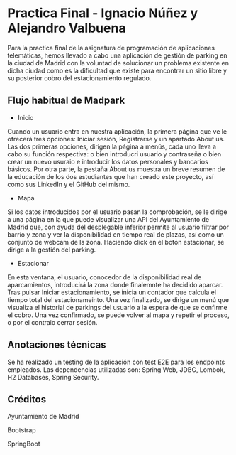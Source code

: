 # Practica Final - Ignacio Núñez y Alejandro Valbuena

Para la practica final de la asignatura de programación de aplicaciones telemáticas, hemos llevado a cabo una aplicación de gestión de parking en la ciudad de Madrid con la voluntad de solucionar un problema existente en dicha ciudad como es la dificultad que existe para encontrar un sitio libre y su posterior cobro del estacionamiento regulado.

## Flujo habitual de Madpark
- Inicio


Cuando un usuario entra en nuestra aplicación, la primera página que ve le ofrecerá tres opciones: Iniciar sesión, Registrarse y un apartado About us. 
Las dos primeras opciones, dirigen la página a menús, cada uno lleva a cabo su función respectiva: o bien introducri usuario y contraseña o bien crear un nuevo usuraio e introducir los datos personales y bancarios básicos. Por otra parte, la pestaña About us muestra un breve resumen de la educación de los dos estudiantes que han creado este proyecto, así como sus LinkedIn y el GitHub del mismo.

- Mapa

Si los datos introducidos por el usuario pasan la comprobación, se le dirige a una página en la que puede visualizar una API del Ayuntamiento de Madrid que, con ayuda del desplegable inferior permite al usuario filtrar por barrio y zona y ver la disponibilidad en tiempo real de plazas, así como un conjunto de webcam de la zona.
Haciendo click en el botón estacionar, se dirige a la gestión del parking.

- Estacionar

En esta ventana, el usuario, conocedor de la disponibilidad real de aparcamientos, introducirá la zona donde finalemnte ha decidido aparcar. Tras pulsar Iniciar estacionamiento, se inicia un contador que calcula el tiempo total del estacionameinto. Una vez finalizado, se dirige un menú que visualiza el historial de parkings del usuario a la espera de que se confirme el cobro. Una vez confirmado, se puede volver al mapa y repetir el proceso, o por el contraio cerrar sesión.

## Anotaciones técnicas
Se ha realizado un testing de la aplicación con test E2E para los endpoints empleados. Las dependencias utilizadas son: Spring Web, JDBC, Lombok, H2 Databases, Spring Security.

## Créditos
Ayuntamiento de Madrid

Bootstrap

SpringBoot



